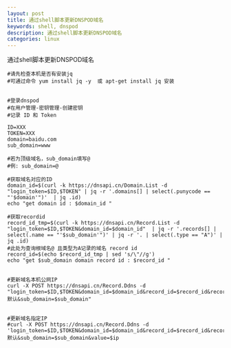 ```yaml
---
layout: post
title: 通过shell脚本更新DNSPOD域名
keywords: shell, dnspod
description: 通过shell脚本更新DNSPOD域名
categories: linux
---
```


通过shell脚本更新DNSPOD域名
    
    #请先检查本机是否有安装jq
    #可通过命令 yum install jq -y  或 apt-get install jq 安装
    
    
    #登录dnspod
    #在用户管理-密钥管理-创建密钥
    #记录 ID 和 Token
    
    ID=XXX
    TOKEN=XXX
    domain=baidu.com
    sub_domain=www
    
    #若为顶级域名，sub_domain填写@
    #例: sub_domain=@
    
    #获取域名对应的ID
    domain_id=$(curl -k https://dnsapi.cn/Domain.List -d "login_token=$ID,$TOKEN" | jq -r '.domains[] | select(.punycode == "'$domain'")'  | jq .id)
    echo "get domain id : $domain_id "
    
    #获取recordid
    record_id_tmp=$(curl -k https://dnsapi.cn/Record.List -d "login_token=$ID,$TOKEN&domain_id=$domain_id"  | jq -r '.records[] | select(.name == "'$sub_domain'")' | jq -r '. | select(.type == "A")' | jq .id)
    #此处为查询根域名@ 且类型为A记录的域名 record id
    record_id=$(echo $record_id_tmp | sed 's/\"//g')
    echo "get $sub_domain domain record id : $record_id "
    
    
    #更新域名本机公网IP
    curl -X POST https://dnsapi.cn/Record.Ddns -d "login_token=$ID,$TOKEN&domain_id=$domain_id&record_id=$record_id&record_line=默认&sub_domain=$sub_domain"
    
    
    #更新域名指定IP
    #curl -X POST https://dnsapi.cn/Record.Ddns -d 'login_token=$ID,$TOKEN&domain_id=$domain_id&record_id=$record_id&record_line=默认&sub_domain=$sub_domain&value=$ip
    
